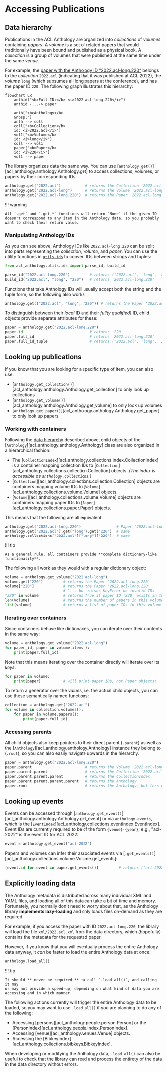 # Accessing Publications

## Data hierarchy

Publications in the ACL Anthology are organized into _collections_ of _volumes_
containing _papers_.  A _volume_ is a set of related papers that would
traditionally have been bound and published as a physical book.  A _collection_
is a group of volumes that were published at the same time under the same
_venue_.

For example, the [paper with the Anthology ID “2022.acl-long.220”](https://aclanthology.org/2022.acl-long.220/) belongs to the _collection_ `2022.acl` (indicating that it was published at ACL 2022), the _volume_ `long` (which subsumes all long papers at the conference), and has the paper ID `220`.  The following graph illustrates this hierarchy:

```mermaid
flowchart LR
    anthid("<b>Full ID:</b> <i>2022.acl-long.220</i>")
    anthid -...-> paper

    anth["<b>Anthology</b>
    &nbsp;"]
    anth --> coll
    coll["<b>Collection</b>
    id: <i>2022.acl</i>"]
    vol1["<b>Volume</b>
    id: <i>long</i>"]
    coll --> vol1
    paper["<b>Paper</b>
    id: <i>220</i>"]
    vol1 --> paper
```

The library organizes data the same way.  You can use
[`anthology.get()`][acl_anthology.anthology.Anthology.get] to access
collections, volumes, or papers by their corresponding IDs.

```python
anthology.get("2022.acl")           # returns the Collection '2022.acl'
anthology.get("2022.acl-long")      # returns the Volume '2022.acl-long'
anthology.get("2022.acl-long.220")  # returns the Paper '2022.acl-long.220'
```

!!! warning

    All `.get` and `.get_*` functions will return `None` if the given ID doesn't correspond to any item in the Anthology data, so you probably want to check their return value.

### Manipulating Anthology IDs

As you can see above, Anthology IDs like `2022.acl-long.220` can be split into parts
representing the _collection_, _volume_, and _paper_.  You can use the utility
functions in [`utils.ids`](../api/utils.ids.md) to convert IDs between strings
and tuples:

```python
from acl_anthology.utils.ids import parse_id, build_id

parse_id("2022.acl-long.220")         # returns ('2022.acl', 'long', '220')
build_id("2022.acl", "long", "220")   # returns '2022.acl-long.220'
```

Functions that take Anthology IDs will usually accept both the string and the
tuple form, so the following also works:

```python
anthology.get(("2022.acl", "long", "220")) # returns the Paper '2022.acl-long.220'
```

To distinguish between their _local_ ID and their _full(y qualified)_ ID,
child objects provide separate attributes for these:

```python
paper = anthology.get("2022.acl-long.220")
paper.id                              # returns '220'
paper.full_id                         # returns '2022.acl-long.220'
paper.full_id_tuple                   # returns ('2022.acl', 'long', '220')
```

## Looking up publications

If you know that you are looking for a specific type of item, you can also use:

- [`anthology.get_collection()`][acl_anthology.anthology.Anthology.get_collection] to only look up collections
- [`anthology.get_volume()`][acl_anthology.anthology.Anthology.get_volume] to only look up volumes
- [`anthology.get_paper()`][acl_anthology.anthology.Anthology.get_paper] to only look up papers

### Working with containers

Following the [data hierarchy](#data-hierarchy) described above, child objects
of the [`Anthology`][acl_anthology.anthology.Anthology] class are also organized
in a hierarchical fashion:

- The [`CollectionIndex`][acl_anthology.collections.index.CollectionIndex] is a container mapping collection IDs to [`Collection`][acl_anthology.collections.collection.Collection] objects. _(The index is accessible as `anthology.collections`.)_
- [`Collection`][acl_anthology.collections.collection.Collection] objects are containers mapping volume IDs to [`Volume`][acl_anthology.collections.volume.Volume] objects.
- [`Volume`][acl_anthology.collections.volume.Volume] objects are containers mapping paper IDs to [`Paper`][acl_anthology.collections.paper.Paper] objects.

This means that the following are all equivalent:

```python
anthology.get("2022.acl-long.220")                # Paper '2022.acl-long.220'
anthology.get("2022.acl").get("long").get("220")  # same
anthology.collections["2022.acl"]["long"]["220"]  # same
```

!!! tip

    As a general rule, all containers provide **complete dictionary-like functionality**.

The following all work as they would with a regular dictionary object:

```python
volume = anthology.get_volume("2022.acl-long")
volume.get("220")         # returns the Paper '2022.acl-long.220'
volume["220"]             # returns the Paper '2022.acl-long.220'
                          # ^... but raises KeyError on invalid IDs
"220" in volume           # returns True if paper ID '220' exists in this volume
len(volume)               # returns the number of papers in this volume
list(volume)              # returns a list of paper IDs in this volume
```

### Iterating over containers

Since containers behave like dictionaries, you can iterate over their contents
in the same way:

```python
volume = anthology.get_volume("2022.acl-long")
for paper_id, paper in volume.items():
    print(paper.full_id)
```

Note that this means iterating over the container directly will iterate over its
_keys_:

```python
for paper in volume:
    print(paper)          # will print paper IDs, not Paper objects!
```

To return a generator over the _values_, i.e. the actual child objects, you can
use these semantically named functions:

```python
collection = anthology.get("2022.acl")
for volume in collection.volumes():
    for paper in volume.papers():
        print(paper.full_id)
```

### Accessing parents

All child objects also keep pointers to their direct parent (`.parent`) as well
as the [`Anthology`][acl_anthology.anthology.Anthology] instance they belong to
(`.root`), so you can also easily navigate upwards in the hierarchy.

```python
paper = anthology.get("2022.acl-long.220")
paper.parent                        # returns the Volume '2022.acl-long'
paper.parent.parent                 # returns the Collection '2022.acl'
paper.parent.parent.parent          # returns the CollectionIndex
paper.parent.parent.parent.parent   # returns the Anthology
paper.root                          # returns the Anthology, but less confusingly
```

## Looking up events

Events can be accessed through
[`anthology.get_event()`][acl_anthology.anthology.Anthology.get_event] or via
`anthology.events`, which is the
[`EventIndex`][acl_anthology.collections.eventindex.EventIndex]. Event IDs are
currently required to be of the form `{venue}-{year}`; e.g., "acl-2022" is the
event ID for ACL 2022:

```python
event = anthology.get_event("acl-2022")
```

Papers and volumes can infer their associated events via
[`.get_events()`][acl_anthology.collections.volume.Volume.get_events]:

```python
[event.id for event in paper.get_events()]         # returns ['acl-2022']
```


## Explicitly loading data

The Anthology metadata is distributed across many individual XML and YAML files,
and loading all of this data can take a bit of time and memory.  Fortunately,
you normally don't need to worry about that, as the Anthology library
**implements lazy-loading** and only loads files on-demand as they are required.

For example, if you access the paper with ID `2022.acl-long.220`, the library
will load the file `xml/2022.acl.xml` from the data directory, which (hopefully)
contains the metadata for the requested paper.

However, if you know that you will eventually process the entire Anthology data
anyway, it _can_ be faster to load the entire Anthology data at once:

```python
anthology.load_all()
```

!!! tip

    It should **_never be required_** to call `.load_all()`, and calling it may
    or may not provide a speed-up, depending on what kind of data you are
    accessing and in which manner.

The following actions currently will trigger the entire Anthology data to be
loaded, so you may want to use `.load_all()` if you are planning to do any of
the following:

- Accessing [persons][acl_anthology.people.person.Person] or the
  [PersonIndex][acl_anthology.people.index.PersonIndex].
- Accessing [venue][acl_anthology.venues.Venue] objects.
- Accessing the [BibkeyIndex][acl_anthology.collections.bibkeys.BibkeyIndex].

When developing or modifying the Anthology data, `.load_all()` can also be
useful to check that the library can read and process the entirety of the data
in the data directory without errors.
